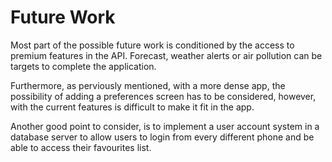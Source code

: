 # Future Work

Most part of the possible future work is conditioned by the access to premium features in the API. Forecast, weather alerts or air pollution can be targets to complete the application.

Furthermore, as perviously mentioned, with a more dense app, the possibility of adding a preferences screen has to be considered, however, with the current features is difficult to make it fit in the app.

Another good point to consider, is to implement a user account system in a database server to allow users to login from every different phone and be able to access their favourites list.

